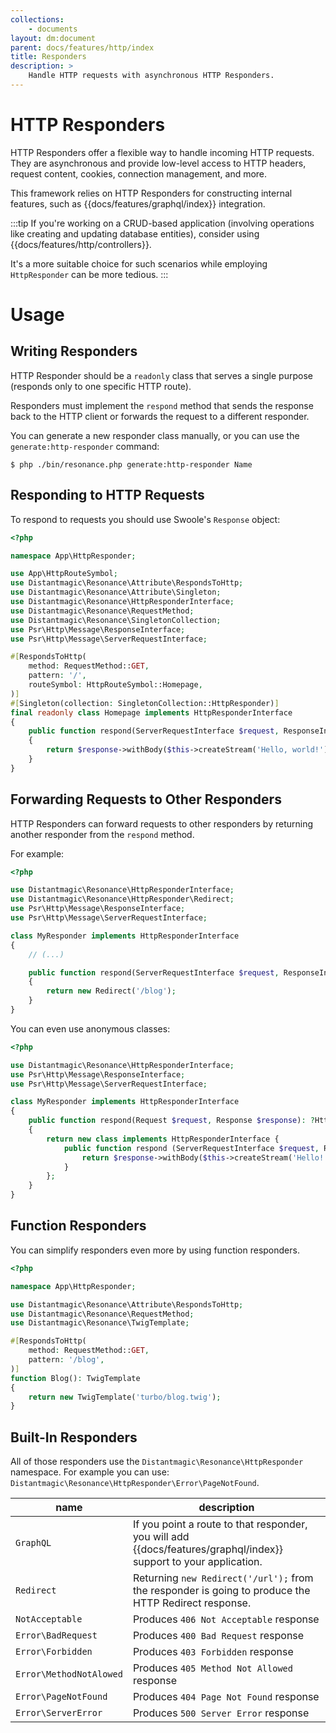 ```yaml
---
collections: 
    - documents
layout: dm:document
parent: docs/features/http/index
title: Responders
description: >
    Handle HTTP requests with asynchronous HTTP Responders. 
---
```


# HTTP Responders

HTTP Responders offer a flexible way to handle incoming HTTP requests. They are 
asynchronous and provide low-level access to HTTP headers, request content, 
cookies, connection management, and more.

This framework relies on HTTP Responders for constructing internal features, 
such as {{docs/features/graphql/index}} integration.

:::tip
If you're working on a CRUD-based application (involving operations like 
creating and updating database entities), consider using 
{{docs/features/http/controllers}}. 

It's a more suitable choice for such scenarios while employing `HttpResponder` 
can be more tedious.
:::

# Usage

## Writing Responders

HTTP Responder should be a `readonly` class that serves a single purpose 
(responds only to one specific HTTP route). 

Responders must implement the `respond` method that sends the response back to 
the HTTP client or forwards the request to a different responder.

You can generate a new responder class manually, or you can use the 
`generate:http-responder` command:

```shell
$ php ./bin/resonance.php generate:http-responder Name
```

## Responding to HTTP Requests

To respond to requests you should use Swoole's `Response` object:

```php
<?php

namespace App\HttpResponder;

use App\HttpRouteSymbol;
use Distantmagic\Resonance\Attribute\RespondsToHttp;
use Distantmagic\Resonance\Attribute\Singleton;
use Distantmagic\Resonance\HttpResponderInterface;
use Distantmagic\Resonance\RequestMethod;
use Distantmagic\Resonance\SingletonCollection;
use Psr\Http\Message\ResponseInterface;
use Psr\Http\Message\ServerRequestInterface;

#[RespondsToHttp(
    method: RequestMethod::GET,
    pattern: '/',
    routeSymbol: HttpRouteSymbol::Homepage,
)]
#[Singleton(collection: SingletonCollection::HttpResponder)]
final readonly class Homepage implements HttpResponderInterface
{
    public function respond(ServerRequestInterface $request, ResponseInterface $response): ResponseInterface
    {
        return $response->withBody($this->createStream('Hello, world!'));
    }
}
```

## Forwarding Requests to Other Responders

HTTP Responders can forward requests to other responders by returning another 
responder from the `respond` method.

For example:

```php
<?php

use Distantmagic\Resonance\HttpResponderInterface;
use Distantmagic\Resonance\HttpResponder\Redirect;
use Psr\Http\Message\ResponseInterface;
use Psr\Http\Message\ServerRequestInterface;

class MyResponder implements HttpResponderInterface
{
    // (...)

    public function respond(ServerRequestInterface $request, ResponseInterface $response): HttpResponderInterface
    {
        return new Redirect('/blog');
    }
}
```

You can even use anonymous classes:

```php
<?php

use Distantmagic\Resonance\HttpResponderInterface;
use Psr\Http\Message\ResponseInterface;
use Psr\Http\Message\ServerRequestInterface;

class MyResponder implements HttpResponderInterface
{
    public function respond(Request $request, Response $response): ?HttpResponderInterface
    {
        return new class implements HttpResponderInterface {
            public function respond (ServerRequestInterface $request, ResponseInterface $response): ResponseInterface {
                return $response->withBody($this->createStream('Hello!'));
            }
        };
    }
}
```

## Function Responders

You can simplify responders even more by using function responders. 

```php
<?php

namespace App\HttpResponder;

use Distantmagic\Resonance\Attribute\RespondsToHttp;
use Distantmagic\Resonance\RequestMethod;
use Distantmagic\Resonance\TwigTemplate;

#[RespondsToHttp(
    method: RequestMethod::GET,
    pattern: '/blog',
)]
function Blog(): TwigTemplate
{
    return new TwigTemplate('turbo/blog.twig');
}
```

## Built-In Responders

All of those responders use the `Distantmagic\Resonance\HttpResponder` 
namespace. For example you can use:
`Distantmagic\Resonance\HttpResponder\Error\PageNotFound`.

name | description
-|-
`GraphQL` | If you point a route to that responder, you will add {{docs/features/graphql/index}} support to your application.
`Redirect` | Returning `new Redirect('/url');` from the responder is going to produce the HTTP Redirect response.
`NotAcceptable` | Produces `406 Not Acceptable` response
`Error\BadRequest` | Produces `400 Bad Request` response
`Error\Forbidden` | Produces `403 Forbidden` response
`Error\MethodNotAlowed` | Produces `405 Method Not Allowed` response
`Error\PageNotFound` | Produces `404 Page Not Found` response
`Error\ServerError` | Produces `500 Server Error` response

